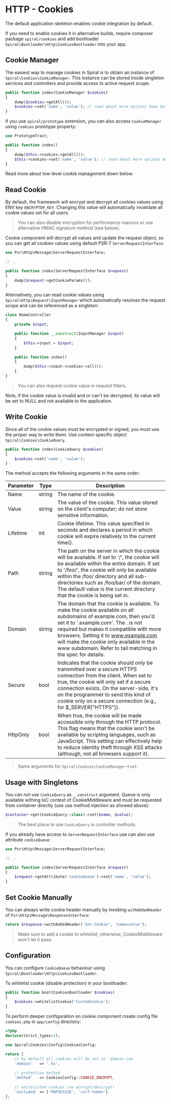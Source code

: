# HTTP - Cookies
The default application skeleton enables cookie integration by default.
 
If you need to enable cookies it in alternative builds, require composer package `spiral/cookies` and add 
bootloader `Spiral\Bootloader\Http\CookiesBootloader` into your app.

## Cookie Manager
The easiest way to manage cookies in Spiral is to obtain an instance of `Spiral\Cookies\CookieManager`. This instance can be stored inside singleton services and controllers and provide access to active request scope.

```php
public function index(CookieManager $cookies)
{
    dump($cookies->getAll());
    $cookies->set('name', 'value'); // read about more options down below
}
```

If you use `spiral/prototype` extension, you can also access `CookieManager` using `cookies` prototype property:

```php
use PrototypeTrait;

public function index()
{
    dump($this->cookies->getAll());
    $this->cookies->set('name', 'value'); // read about more options down below
}
```

Read more about low-level cookie management down below.

## Read Cookie
By default, the framework will encrypt and decrypt all cookies values using ENV key `ENCRYPTER_KEY`. Changing this value will
automatically invalidate all cookie values set for all users.

> You can also disable encryption for performance reasons or use alternative HMAC signature method (see below). 

Cookie component will decrypt all values and update the request object, so you can get all cookies values using default PSR-7 `ServerRequestInterface`:

```php
use Psr\Http\Message\ServerRequestInterface;

// ...

public function index(ServerRequestInterface $request)
{
    dump($request->getCookieParams());
}
```

Alternatively, you can read cookie values using `Spiral\Http\Request\InputManager` which automatically resolves the request
scope and can be referenced as a singleton:

```php
class HomeController
{
    private $input;

    public function __construct(InputManager $input)
    {
        $this->input = $input;
    }

    public function index()
    {
        dump($this->input->cookies->all());
    }
}
```

> You can also request cookie value in request filters.

Note, if the cookie value is invalid and or can't be decrypted, its value will be set to NULL and not available to the application. 

## Write Cookie
Since all of the cookie values must be encrypted or signed, you must use the proper way to write them. 
Use context-specific object `Spiral\Cookies\CookieQuery`.

```php
public function index(CookieQuery $cookies)
{
    $cookies->set('name', 'value');
}
```

The method accepts the following arguments in the same order: 

Parameter | Type | Description
--- | --- | ---
Name | string | The name of the cookie.
Value |  string | The value of the cookie. This value stored on the client's computer; do not store sensitive information.
Lifetime | int | Cookie lifetime. This value specified in seconds and declares a period in which cookie will expire relatively to the current time().
Path | string | The path on the server in which the cookie will be available. If set to '/', the cookie will be available within the entire domain. If set to '/foo/', the cookie will only be available within the /foo/ directory and all sub-directories such as /foo/bar/ of the domain. The default value is the current directory that the cookie is being set in.
Domain | string | The domain that the cookie is available. To make the cookie available on all subdomains of example.com, then you'd set it to '.example.com'. The . is not required but makes it compatible with more browsers. Setting it to www.example.com will make the cookie only available in the www subdomain. Refer to tail matching in the spec for details.
Secure | bool | Indicates that the cookie should only be transmitted over a secure HTTPS connection from the client. When set to true, the cookie will only set if a secure connection exists. On the server-side, it's on the programmer to send this kind of cookie only on a secure connection (e.g., for $_SERVER["HTTPS"]).
HttpOnly | bool | When true, the cookie will be made accessible only through the HTTP protocol. This flag means that the cookie won't be available by scripting languages, such as JavaScript. This setting can effectively help to reduce identity theft through XSS attacks (although, not all browsers support it).

> Same arguments for `Spiral\Cookies\CookieManager`->`set`.

## Usage with Singletons
You can not use `CookieQuery` as `__construct` argument. Queue is only available withing IoC context of CookieMiddleware
and must be requested from container directly (use use method injection as showed above):

```php
$container->get(CookieQuery::class)->set($name, $value);
```

> The best place to use `CookieQuery` is controller methods.

If you already have access to `ServerRequestInterface` use can also use attribute `cookieQueue`:

```php
use Psr\Http\Message\ServerRequestInterface;

// ...

public function index(ServerRequestInterface $request)
{
    $request->getAttribute('cookieQueue')->set('name', 'value');
}
```

## Set Cookie Manually
You can always write cookie header manually by invoking `withAddedHeader` of `Psr\Http\Message\ResponseInterface`:

```php
return $response->withAddedHeader('Set-Cookie', 'name=value');
```

> Make sure to add a cookie to whitelist, otherwise, CookieMiddleware won't let it pass.

## Configuration
You can configure `CookieQueue` behaviour using `Spiral\Bootloader\Http\CookiesBootloader`.

To whitelist cookie (disable protection) in your bootloader:

```php
public function boot(CookiesBootloader $cookies)
{
    $cookies->whitelistCookie('CustomCookie');
}
```

To perform deeper configuration on cookie component create config file `cookies.php` in `app/config` directory:

```php
<?php
declare(strict_types=1);

use Spiral\Cookies\Config\CookiesConfig;

return [
    // by default all cookies will be set as .domain.com
    'domain'   => '.%s',
    
    // protection method
    'method'   => CookiesConfig::COOKIE_ENCRYPT,
    
    // whitelisted cookies (no ecnrypt/descrypt)
    'excluded' => ['PHPSESSID', 'csrf-token'] 
];
```
